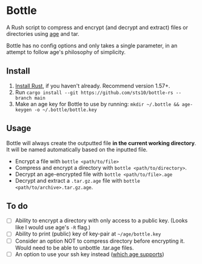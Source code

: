# Bottle

A Rush script to compress and encrypt (and decrypt and extract) files or directories using [age](https://github.com/FiloSottile/age) and tar. 

Bottle has no config options and only takes a single parameter, in an attempt to follow age's philosophy of simplicity.

## Install

1. [Install Rust](https://www.rust-lang.org/tools/install), if you haven't already. Recommend version 1.57+.
2. Run `cargo install --git https://github.com/sts10/bottle-rs --branch main`
3. Make an age key for Bottle to use by running: `mkdir ~/.bottle && age-keygen -o ~/.bottle/bottle.key`

## Usage 

Bottle will always create the outputted file **in the current working directory**. It will be named automatically based on the inputted file.

- Encrypt a file with `bottle <path/to/file>`
- Compress and encrypt a directory with `bottle <path/to/directory>`. 
- Decrypt an age-encrypted file with `bottle <path/to/file>.age`
- Decrypt and extract a `.tar.gz.age` file with `bottle <path/to/archive>.tar.gz.age`.

## To do

- [ ] Ability to encrypt a directory with only access to a public key. (Looks like I would use age's `-R` flag.)
- [ ] Ability to print (public) key of key-pair at `~/age/bottle.key`
- [ ] Consider an option NOT to compress directory before encrypting it. Would need to be able to unbottle .tar.age files.
- [ ] An option to use your ssh key instead ([which age supports](https://github.com/FiloSottile/age#ssh-keys))
